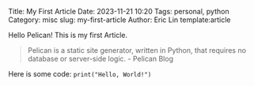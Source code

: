 Title: My First Article
Date: 2023-11-21 10:20
Tags: personal, python
Category: misc
slug: my-first-article
Author: Eric Lin
template:article

Hello Pelican! This is my first Article.

>Pelican is a static site generator, written in Python, that requires no database or server-side logic. - Pelican Blog

Here is some code:
`print("Hello, World!")`